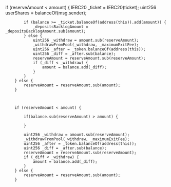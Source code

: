 if (reserveAmount < amount) {
IERC20 \_ticket = IERC20(ticket);
uint256 userShares = balanceOf(msg.sender);

            if (balance >= _ticket.balanceOf(address(this)).add(amount)) {
                _depositsBacklogAmount = _depositsBacklogAmount.sub(amount);
            } else {
                uint256 _withdraw = amount.sub(reserveAmount);
                _withdrawFromPool(_withdraw, _maximumExitFee);
                uint256 _after = _token.balanceOf(address(this));
                uint256 _diff = _after.sub(balance);
                reserveAmount = reserveAmount.sub(reserveAmount);
                if (_diff < _withdraw) {
                    amount = balance.add(_diff);
                }
            }
        } else {
            reserveAmount = reserveAmount.sub(amount);
        }



        if (reserveAmount < amount) {

            if(balance.sub(reserveAmount) > amount) {

            }

            uint256 _withdraw = amount.sub(reserveAmount);
            _withdrawFromPool(_withdraw, _maximumExitFee);
            uint256 _after = _token.balanceOf(address(this));
            uint256 _diff = _after.sub(balance);
            reserveAmount = reserveAmount.sub(reserveAmount);
            if (_diff < _withdraw) {
                amount = balance.add(_diff);
            }
        } else {
            reserveAmount = reserveAmount.sub(amount);
        }
